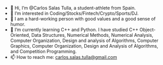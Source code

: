 - 👋 Hi, I’m @Carlos Salas Tulla, a student-athlete from Spain.
- 👀 I’m interested in Coding/Stocks/Fintech/Crypto/Sports/DJ.
- 🥰 I am a hard-working person with good values and a good sense of humor.
- 🌱 I’m currently learning C++ and Python. I have studied C++ Object-Oriented, Data Structures, Numerical Methods, Numerical Analysis, Computer Organization, Design and analysis of Algorithms, Computer Graphics, Computer Organization, Design and Analysis of Algorithms, and Competition Programming.
- 📫 How to reach me: carlos.salas.tulla@gmail.com
